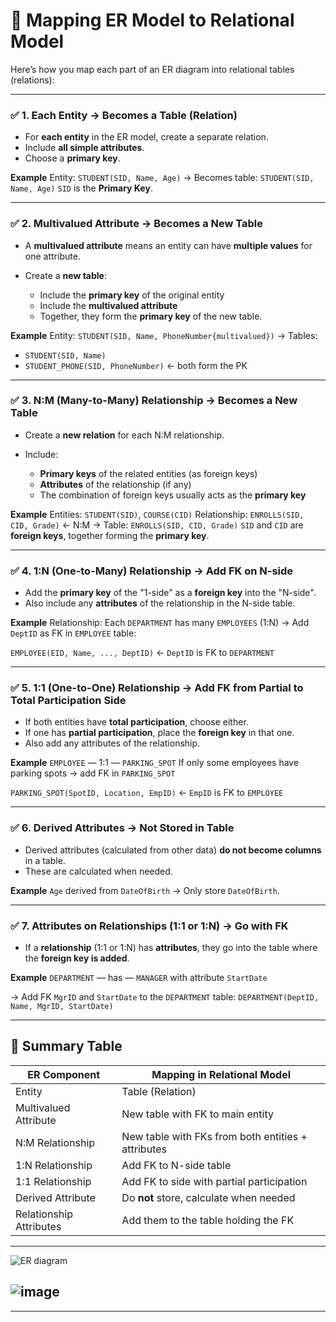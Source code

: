 # 📌 Mapping ER Model to Relational Model

Here’s how you map each part of an ER diagram into relational tables (relations):

---

### ✅ **1. Each Entity → Becomes a Table (Relation)**

* For **each entity** in the ER model, create a separate relation.
* Include **all simple attributes**.
* Choose a **primary key**.

**Example**
Entity: `STUDENT(SID, Name, Age)`
→ Becomes table: `STUDENT(SID, Name, Age)`
`SID` is the **Primary Key**.

---

### ✅ **2. Multivalued Attribute → Becomes a New Table**

* A **multivalued attribute** means an entity can have **multiple values** for one attribute.
* Create a **new table**:

  * Include the **primary key** of the original entity
  * Include the **multivalued attribute**
  * Together, they form the **primary key** of the new table.

**Example**
Entity: `STUDENT(SID, Name, PhoneNumber{multivalued})`
→
Tables:

* `STUDENT(SID, Name)`
* `STUDENT_PHONE(SID, PhoneNumber)` ← both form the PK

---

### ✅ **3. N\:M (Many-to-Many) Relationship → Becomes a New Table**

* Create a **new relation** for each N\:M relationship.
* Include:

  * **Primary keys** of the related entities (as foreign keys)
  * **Attributes** of the relationship (if any)
  * The combination of foreign keys usually acts as the **primary key**

**Example**
Entities: `STUDENT(SID)`, `COURSE(CID)`
Relationship: `ENROLLS(SID, CID, Grade)` ← N\:M
→
Table: `ENROLLS(SID, CID, Grade)`
`SID` and `CID` are **foreign keys**, together forming the **primary key**.

---

### ✅ **4. 1\:N (One-to-Many) Relationship → Add FK on N-side**

* Add the **primary key** of the "1-side" as a **foreign key** into the "N-side".
* Also include any **attributes** of the relationship in the N-side table.

**Example**
Relationship: Each `DEPARTMENT` has many `EMPLOYEES` (1\:N)
→ Add `DeptID` as FK in `EMPLOYEE` table:

`EMPLOYEE(EID, Name, ..., DeptID)` ← `DeptID` is FK to `DEPARTMENT`

---

### ✅ **5. 1:1 (One-to-One) Relationship → Add FK from Partial to Total Participation Side**

* If both entities have **total participation**, choose either.
* If one has **partial participation**, place the **foreign key** in that one.
* Also add any attributes of the relationship.

**Example**
`EMPLOYEE` — 1:1 — `PARKING_SPOT`
If only some employees have parking spots → add FK in `PARKING_SPOT`

`PARKING_SPOT(SpotID, Location, EmpID)` ← `EmpID` is FK to `EMPLOYEE`

---

### ✅ **6. Derived Attributes → Not Stored in Table**

* Derived attributes (calculated from other data) **do not become columns** in a table.
* These are calculated when needed.

**Example**
`Age` derived from `DateOfBirth` → Only store `DateOfBirth`.

---

### ✅ **7. Attributes on Relationships (1:1 or 1\:N) → Go with FK**

* If a **relationship** (1:1 or 1\:N) has **attributes**, they go into the table where the **foreign key is added**.

**Example**
`DEPARTMENT` — has — `MANAGER` with attribute `StartDate`

→ Add FK `MgrID` and `StartDate` to the `DEPARTMENT` table:
`DEPARTMENT(DeptID, Name, MgrID, StartDate)`

---

## 🎯 Summary Table

| ER Component            | Mapping in Relational Model                        |
| ----------------------- | -------------------------------------------------- |
| Entity                  | Table (Relation)                                   |
| Multivalued Attribute   | New table with FK to main entity                   |
| N\:M Relationship       | New table with FKs from both entities + attributes |
| 1\:N Relationship       | Add FK to N-side table                             |
| 1:1 Relationship        | Add FK to side with partial participation          |
| Derived Attribute       | Do **not** store, calculate when needed            |
| Relationship Attributes | Add them to the table holding the FK               |

---
![ER diagram](https://github.com/user-attachments/assets/3abfbd12-85e9-4f74-89ce-bcae9c6f614b)


![image](https://github.com/user-attachments/assets/c6635878-cd04-41d5-94b6-756dfcf2ecbd)
---

---

